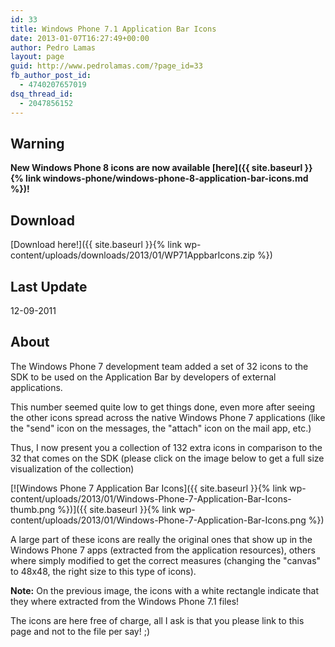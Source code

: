 ```yaml
---
id: 33
title: Windows Phone 7.1 Application Bar Icons
date: 2013-01-07T16:27:49+00:00
author: Pedro Lamas
layout: page
guid: http://www.pedrolamas.com/?page_id=33
fb_author_post_id:
  - 4740207657019
dsq_thread_id:
  - 2047856152
---
```

## Warning

**New Windows Phone 8 icons are now available [here]({{ site.baseurl }}{% link windows-phone/windows-phone-8-application-bar-icons.md %})!**

## Download

[Download here!]({{ site.baseurl }}{% link wp-content/uploads/downloads/2013/01/WP71AppbarIcons.zip %})

## Last Update

12-09-2011

## About

The Windows Phone 7 development team added a set of 32 icons to the SDK to be used on the Application Bar by developers of external applications.

This number seemed quite low to get things done, even more after seeing the other icons spread across the native Windows Phone 7 applications (like the "send" icon on the messages, the "attach" icon on the mail app, etc.)

Thus, I now present you a collection of 132 extra icons in comparison to the 32 that comes on the SDK (please click on the image below to get a full size visualization of the collection)

[![Windows Phone 7 Application Bar Icons]({{ site.baseurl }}{% link wp-content/uploads/2013/01/Windows-Phone-7-Application-Bar-Icons-thumb.png %})]({{ site.baseurl }}{% link wp-content/uploads/2013/01/Windows-Phone-7-Application-Bar-Icons.png %})

A large part of these icons are really the original ones that show up in the Windows Phone 7 apps (extracted from the application resources), others where simply modified to get the correct measures (changing the "canvas" to 48x48, the right size to this type of icons).

**Note:** On the previous image, the icons with a white rectangle indicate that they where extracted from the Windows Phone 7.1 files!

The icons are here free of charge, all I ask is that you please link to this page and not to the file per say! ;)